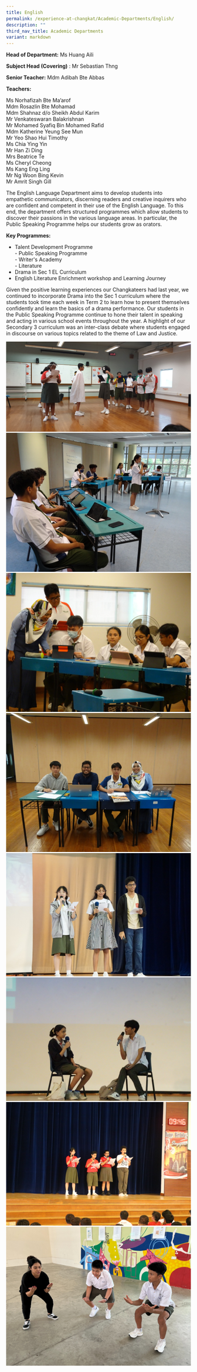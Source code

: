 ```yaml
---
title: English
permalink: /experience-at-changkat/Academic-Departments/English/
description: ""
third_nav_title: Academic Departments
variant: markdown
---
```

**Head of Department:**&nbsp;Ms Huang Aili  
  
**Subject Head (Covering)**&nbsp;: Mr Sebastian Thng
  
**Senior Teacher:**&nbsp;Mdm Adibah Bte Abbas  
  

**Teachers:**

Ms Norhafizah Bte Ma’arof  
Mdm Rosazlin Bte Mohamad  
Mdm Shahnaz d/o Sheikh Abdul Karim  
Mr Venkateswaran Balakrishnan  
Mr Mohamed Syafiq Bin Mohamed Rafid       
Mdm Katherine Yeung See Mun         
Mr Yeo Shao Hui Timothy
<br>Ms Chia Ying Yin
<br>Mr Han Zi Ding
<br>Mrs Beatrice Te
<br>Ms Cheryl Cheong
<br>Ms Kang Eng Ling
<br>Mr Ng Woon Bing Kevin
<br>Mr Amrit Singh Gill

  
The English Language Department aims to develop students into empathetic communicators, discerning readers and creative inquirers who are confident and competent in their use of the English Language. To this end, the department offers structured programmes which allow students to discover their passions in the various language areas. In particular, the Public Speaking Programme helps our students grow as orators.  

**Key Programmes:**

*   Talent Development Programme
<br> - Public Speaking Programme
<br> - Writer's Academy
<br> - Literature
*   Drama in Sec 1 EL Curriculum
*   English Literature Enrichment workshop and Learning Journey 
    

  
Given the positive learning experiences our Changkateers had last year, we continued to incorporate Drama into the Sec 1 curriculum where the students took time each week in Term 2 to learn how to present themselves confidently and learn the basics of a drama performance. Our students in the Public Speaking Programme continue to hone their talent in speaking and acting in various school events throughout the year. A highlight of our Secondary 3 curriculum was an inter-class debate where students engaged in discourse on various topics related to the theme of Law and Justice.

![](/images/Photos/EL/1.jpg)
![](/images/Photos/EL/2.jpg)
![](/images/Photos/EL/3.jpg)
![](/images/Photos/EL/4.jpg)
![](/images/Photos/EL/5.jpg)
![](/images/Photos/EL/6.jpg)
![](/images/Photos/EL/7.jpg)
![](/images/Photos/EL/8.jpg)